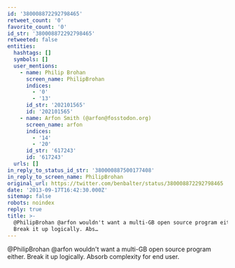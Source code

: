 ```yaml
---
id: '380008872292798465'
retweet_count: '0'
favorite_count: '0'
id_str: '380008872292798465'
retweeted: false
entities:
  hashtags: []
  symbols: []
  user_mentions:
    - name: Philip Brohan
      screen_name: PhilipBrohan
      indices:
        - '0'
        - '13'
      id_str: '202101565'
      id: '202101565'
    - name: Arfon Smith (@arfon@fosstodon.org)
      screen_name: arfon
      indices:
        - '14'
        - '20'
      id_str: '617243'
      id: '617243'
  urls: []
in_reply_to_status_id_str: '380000887500177408'
in_reply_to_screen_name: PhilipBrohan
original_url: https://twitter.com/benbalter/status/380008872292798465
date: '2013-09-17T16:42:30.000Z'
sitemap: false
robots: noindex
reply: true
title: >-
  @PhilipBrohan @arfon wouldn't want a multi-GB open source program either.
  Break it up logically. Abs…
---
```


@PhilipBrohan @arfon wouldn't want a multi-GB open source program either. Break it up logically. Absorb complexity for end user.